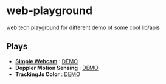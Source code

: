 # web-playground
web tech playground for different demo of some cool lib/apis

## Plays
* **[Simple Webcam](/simple-webcam)** : [DEMO](https://rawgit.com/theo4u/web-playground/master/simple-webcam/index.html)
* **Doppler Motion Sensing** : [DEMO](https://danielrapp.github.io/doppler)
* **TrackingJs Color** : [DEMO](https://rawgit.com/theo4u/web-playground/master/trackjs/first_tracking.html)

